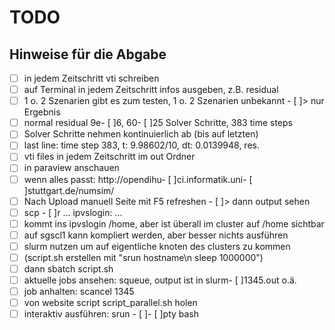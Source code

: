 # TODO

## Hinweise für die Abgabe
- [ ] in jedem Zeitschritt vti schreiben
- [ ] auf Terminal in jedem Zeitschritt infos ausgeben, z.B. residual
- [ ] 1 o. 2 Szenarien gibt es zum testen, 1 o. 2 Szenarien unbekannt - [ ]> nur Ergebnis
- [ ] normal residual 9e- [ ]6, 60- [ ]25 Solver Schritte, 383 time steps
- [ ] Solver Schritte nehmen kontinuierlich ab (bis auf letzten)
- [ ] last line: time step 383, t: 9.98602/10, dt: 0.0139948, res. 
- [ ] vti files in jedem Zeitschritt im out Ordner
- [ ] in paraview anschauen
- [ ] wenn alles passt: http://opendihu- [ ]ci.informatik.uni- [ ]stuttgart.de/numsim/
- [ ] Nach Upload manuell Seite mit F5 refreshen - [ ]> dann output sehen
- [ ] scp - [ ]r ... ipvslogin: ...
- [ ] kommt ins ipvslogin /home, aber ist überall im cluster auf /home sichtbar
- [ ] auf sgscl1 kann kompliert werden, aber besser nichts ausführen
- [ ] slurm nutzen um auf eigentliche knoten des clusters zu kommen
- [ ] (script.sh erstellen mit "srun hostname\n sleep 1000000")
- [ ] dann sbatch script.sh
- [ ] aktuelle jobs ansehen: squeue, output ist in slurm- [ ]1345.out o.ä.
- [ ] job anhalten: scancel 1345
- [ ] von website script script_parallel.sh holen
- [ ] interaktiv ausführen: srun - [ ]- [ ]pty bash
